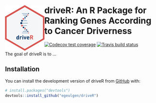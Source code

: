 
<!-- README.md is generated from README.Rmd. Please edit that file -->

# <img src="https://github.com/egeulgen/driveR/blob/master/inst/extdata/driveR_logo.png?raw=true" align="left" height=150/> driveR: An R Package for Ranking Genes According to Cancer Driverness

<!-- badges: start -->

[![Codecov test
coverage](https://codecov.io/gh/egeulgen/driveR/branch/master/graph/badge.svg)](https://codecov.io/gh/egeulgen/driveR?branch=master)
[![Travis build
status](https://travis-ci.com/egeulgen/driveR.svg?branch=master)](https://travis-ci.com/egeulgen/driveR)
<!-- badges: end -->

The goal of driveR is to …

## Installation

You can install the development version of driveR from
[GitHub](https://github.com/) with:

``` r
# install.packages("devtools")
devtools::install_github("egeulgen/driveR")
```
